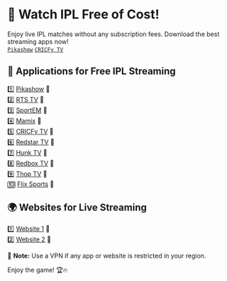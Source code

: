 # 🏏 Watch IPL Free of Cost!  

Enjoy live IPL matches without any subscription fees. Download the best streaming apps now!  
[`Pikashow`](https://pikashow.com.co/apk-download/)
[`CRICFy TV`](https://cricfytv.com.co/)

## 📲 Applications for Free IPL Streaming  

1️⃣ [Pikashow](https://pikashow.com.co/apk-download/) 🔗  
2️⃣ [RTS TV](https://www.rtstvapp.org/) 🔗  
3️⃣ [SportEM](https://www.androidout.com/item/android-apps/1283050/sportem-stream-live-sports/) 🔗  
4️⃣ [Mamix](https://www.momix.co.in/) 🔗  
5️⃣ [CRICFy TV](https://cricfytv.org/) 🔗  
6️⃣ [Redstar TV](https://apkboat.io/red-star-tv/) 🔗  
7️⃣ [Hunk TV](https://hunktvapk.co.in/) 🔗  
8️⃣ [Redbox TV](https://redboxtvs.org/) 🔗  
9️⃣ [Thop TV](https://thoptv.io/download-apk/) 🔗  
🔟 [Flix Sports](https://flixfox.org/) 🔗  

## 🌍 Websites for Live Streaming  

1️⃣ [Website 1](#) 🔗  
2️⃣ [Website 2](#) 🔗  

📌 **Note:** Use a VPN if any app or website is restricted in your region.  

Enjoy the game! 🏆🔥  
